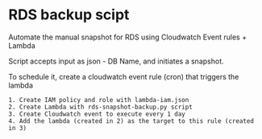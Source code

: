 # RDS backup scipt

Automate the manual snapshot for RDS using Cloudwatch Event rules + Lambda

Script accepts input as json - DB Name, and initiates a snapshot.

To schedule it, create a cloudwatch event rule (cron) that triggers the lambda

	1. Create IAM policy and role with lambda-iam.json
	2. Create Lambda with rds-snapshot-backup.py script
	3. Create Cloudwatch event to execute every 1 day 
	4. Add the lambda (created in 2) as the target to this rule (created in 3)

